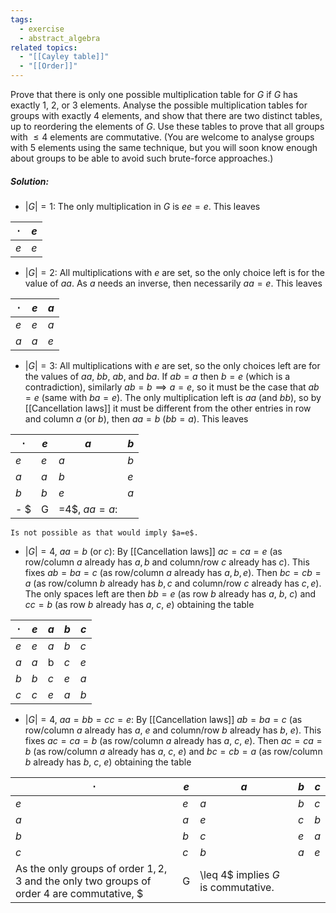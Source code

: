 ```yaml
---
tags:
  - exercise
  - abstract_algebra
related topics:
  - "[[Cayley table]]"
  - "[[Order]]"
---
```

Prove that there is only one possible multiplication table for $G$ if $G$ has exactly $1$, $2$, or $3$ elements. Analyse the possible multiplication tables for groups with exactly 4 elements, and show that there are two distinct tables, up to reordering the elements of $G$. Use these tables to prove that all groups with $\leq 4$ elements are commutative. (You are welcome to analyse groups with $5$ elements using the same technique, but you will soon know enough about groups to be able to avoid such brute-force approaches.)
##### Solution:
- $|G|=1$:
	The only multiplication in $G$ is $ee=e$. This leaves

| $\cdot$ | $e$ |
| ------- | --- |
| $e$     | $e$ |

- $|G|=2$: 
	All multiplications with $e$ are set, so the only choice left is for the value of $aa$. As $a$ needs an inverse, then necessarily $aa=e$. This leaves

| $\cdot$ | $e$ | $a$ |
| ------- | --- | --- |
| $e$     | $e$ | $a$ |
| $a$     | $a$ | $e$ |

- $|G|=3$:
	All multiplications with $e$ are set, so the only choices left are for the values of $aa$, $bb$, $ab$, and $ba$. If $ab=a$ then $b=e$ (which is a contradiction), similarly $ab=b\implies a=e$, so it must be the case that $ab=e$ (same with $ba=e$). The only multiplication left is $aa$ (and $bb$), so by [[Cancellation laws]] it must be different from the other entries in row and column $a$ (or $b$), then $aa=b$ ($bb=a$). This leaves

| $\cdot$ | $e$ | $a$ | $b$ |
| ------- | --- | --- | --- |
| $e$     | $e$ | $a$ | $b$ |
| $a$     | $a$ | $b$ | $e$ |
| $b$     | $b$ | $e$ | $a$ |
- $|G|=4$, $aa=a$:
	Is not possible as that would imply $a=e$.
- $|G|=4$, $aa=b$ (or $c$):
	By [[Cancellation laws]] $ac=ca=e$ (as row/column $a$ already has $a,b$ and column/row $c$ already has $c$). This fixes $ab=ba=c$ (as row/column $a$ already has $a,b,e$). Then $bc=cb=a$ (as row/column $b$ already has $b,c$ and column/row $c$ already has $c,e$). The only spaces left are then $bb=e$ (as row $b$ already has $a$, $b$, $c$) and $cc=b$ (as row $b$ already has $a$, $c$, $e$) obtaining the table
					
| $\cdot$ | $e$ | $a$ | $b$ | $c$ |
| ------- | --- | --- | --- | --- |
| $e$     | $e$ | $a$ | $b$ | $c$ |
| $a$     | $a$ | b   | $c$ | $e$ |
| $b$     | $b$ | $c$ | $e$ | $a$ |
| $c$     | $c$ | $e$ | $a$ | $b$ |

- $|G|=4$, $aa=bb=cc=e$:
	By [[Cancellation laws]] $ab=ba=c$ (as row/column $a$ already has $a$, $e$ and column/row $b$ already has $b$, $e$). This fixes $ac=ca=b$ (as row/column $a$ already has $a$, $c$, $e$). Then $ac=ca=b$ (as row/column $a$ already has $a$, $c$, $e$) and $bc=cb=a$ (as row/column $b$ already has $b$, $c$, $e$) obtaining the table 

| $\cdot$ | $e$ | $a$ | $b$ | $c$ |
| ------- | --- | --- | --- | --- |
| $e$     | $e$ | $a$ | $b$ | $c$ |
| $a$     | $a$ | $e$ | $c$ | $b$ |
| $b$     | $b$ | $c$ | $e$ | $a$ |
| $c$     | $c$ | $b$ | $a$ | $e$ |
As the only groups of order $1,2,3$ and the only two groups of order $4$ are commutative, $|G|\leq 4$ implies $G$ is commutative.